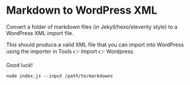 # Markdown to WordPress XML

Convert a folder of markdown files (in Jekyll/hexo/eleventy style) to a
WordPress XML import file.

This should produce a valid XML file that you can import into WordPress using
the importer in Tools 👉 Import 👉 Wordpress.

Good luck!

```
node index.js --input /path/to/markdowns
```
